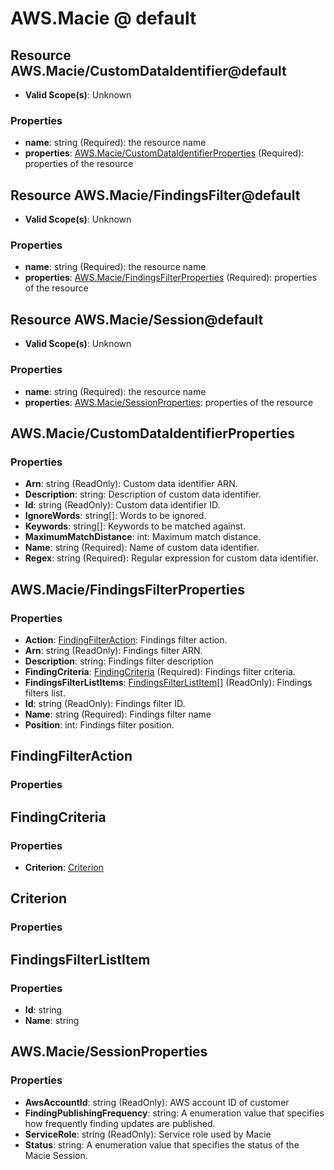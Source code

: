 # AWS.Macie @ default

## Resource AWS.Macie/CustomDataIdentifier@default
* **Valid Scope(s)**: Unknown
### Properties
* **name**: string (Required): the resource name
* **properties**: [AWS.Macie/CustomDataIdentifierProperties](#awsmaciecustomdataidentifierproperties) (Required): properties of the resource

## Resource AWS.Macie/FindingsFilter@default
* **Valid Scope(s)**: Unknown
### Properties
* **name**: string (Required): the resource name
* **properties**: [AWS.Macie/FindingsFilterProperties](#awsmaciefindingsfilterproperties) (Required): properties of the resource

## Resource AWS.Macie/Session@default
* **Valid Scope(s)**: Unknown
### Properties
* **name**: string (Required): the resource name
* **properties**: [AWS.Macie/SessionProperties](#awsmaciesessionproperties): properties of the resource

## AWS.Macie/CustomDataIdentifierProperties
### Properties
* **Arn**: string (ReadOnly): Custom data identifier ARN.
* **Description**: string: Description of custom data identifier.
* **Id**: string (ReadOnly): Custom data identifier ID.
* **IgnoreWords**: string[]: Words to be ignored.
* **Keywords**: string[]: Keywords to be matched against.
* **MaximumMatchDistance**: int: Maximum match distance.
* **Name**: string (Required): Name of custom data identifier.
* **Regex**: string (Required): Regular expression for custom data identifier.

## AWS.Macie/FindingsFilterProperties
### Properties
* **Action**: [FindingFilterAction](#findingfilteraction): Findings filter action.
* **Arn**: string (ReadOnly): Findings filter ARN.
* **Description**: string: Findings filter description
* **FindingCriteria**: [FindingCriteria](#findingcriteria) (Required): Findings filter criteria.
* **FindingsFilterListItems**: [FindingsFilterListItem](#findingsfilterlistitem)[] (ReadOnly): Findings filters list.
* **Id**: string (ReadOnly): Findings filter ID.
* **Name**: string (Required): Findings filter name
* **Position**: int: Findings filter position.

## FindingFilterAction
### Properties

## FindingCriteria
### Properties
* **Criterion**: [Criterion](#criterion)

## Criterion
### Properties

## FindingsFilterListItem
### Properties
* **Id**: string
* **Name**: string

## AWS.Macie/SessionProperties
### Properties
* **AwsAccountId**: string (ReadOnly): AWS account ID of customer
* **FindingPublishingFrequency**: string: A enumeration value that specifies how frequently finding updates are published.
* **ServiceRole**: string (ReadOnly): Service role used by Macie
* **Status**: string: A enumeration value that specifies the status of the Macie Session.

